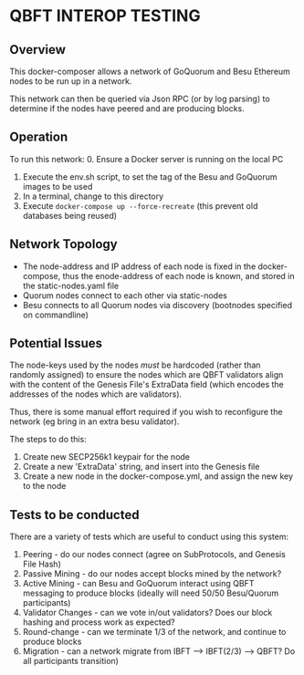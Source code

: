 # QBFT INTEROP TESTING

## Overview
This docker-composer allows a network of GoQuorum and Besu Ethereum nodes to be run up
in a network.

This network can then be queried via Json RPC (or by log parsing) to determine if the nodes
have peered and are producing blocks.

## Operation
To run this network:
0. Ensure a Docker server is running on the local PC
1. Execute the env.sh script, to set the tag of the Besu and GoQuorum images to be used 
2. In a terminal, change to this directory
3. Execute `docker-compose up --force-recreate` (this prevent old databases being reused)

## Network Topology
* The node-address and IP address of each node is fixed in the docker-compose, thus the enode-address of each node is known, and stored in the static-nodes.yaml file
* Quorum nodes connect to each other via static-nodes
* Besu connects to all Quorum nodes via discovery (bootnodes specified on commandline)

## Potential Issues
The node-keys used by the nodes _must_ be hardcoded (rather than randomly assigned) to ensure the nodes
which are QBFT validators align with the content of the Genesis File's ExtraData field (which encodes the
addresses of the nodes which are validators).

Thus, there is some manual effort required if you wish to reconfigure the network (eg bring in an extra besu validator).

The steps to do this:
1. Create new SECP256k1 keypair for the node
2. Create a new 'ExtraData' string, and insert into the Genesis file
3. Create a new node in the docker-compose.yml, and assign the new key to the node

## Tests to be conducted
There are a variety of tests which are useful to conduct using this system:

1. Peering - do our nodes connect (agree on SubProtocols, and Genesis File Hash)
2. Passive Mining - do our nodes accept blocks mined by the network?
3. Active Mining - can Besu and GoQuorum interact using QBFT messaging to produce blocks (ideally will need 50/50 Besu/Quorum participants)
4. Validator Changes - can we vote in/out validators? Does our block hashing and process work as expected?
5. Round-change - can we terminate 1/3 of the network, and continue to produce blocks
6. Migration - can a network migrate from IBFT --> IBFT(2/3) --> QBFT? Do all participants transition)


